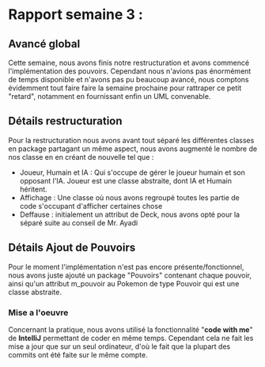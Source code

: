 # Rapport semaine 3 :

## Avancé global
Cette semaine, nous avons finis notre restructuration et avons commencé l'implémentation des pouvoirs. 
Cependant nous n'avions pas énormément de temps disponible et n'avons pas pu beaucoup avancé, 
nous comptons évidemment tout faire faire la semaine prochaine pour rattraper ce petit "retard", notamment en fournissant enfin un UML convenable.

## Détails restructuration
Pour la restructuration nous avons avant tout séparé les différentes classes en package partagant un même aspect, 
nous avons augmenté le nombre de nos classe en en créant de nouvelle tel que : 
- Joueur, Humain et IA : Qui s'occupe de gérer le joueur humain et son opposant l'IA. Joueur est une classe abstraite, dont IA et Humain héritent.
- Affichage : Une classe où nous avons regroupé toutes les partie de code s'occupant d'afficher certaines chose
- Deffause : initialement un attribut de Deck, nous avons opté pour la séparé suite au conseil de Mr. Ayadi  

## Détails Ajout de Pouvoirs
Pour le moment l'implémentation n'est pas encore présente/fonctionnel, nous avons juste ajouté un package "Pouvoirs" contenant chaque pouvoir, 
ainsi qu'un attribut m_pouvoir au Pokemon de type Pouvoir qui est une classe abstraite.

### Mise a l'oeuvre

Concernant la pratique, nous avons utilisé la fonctionnalité "**code with me**" de **IntelliJ** permettant de coder en même temps.
Cependant cela ne fait les mise a jour que sur un seul ordinateur, d'où le fait que la plupart des commits ont été faite sur le même compte.

